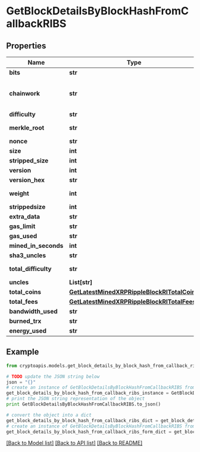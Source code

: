 # GetBlockDetailsByBlockHashFromCallbackRIBS


## Properties
Name | Type | Description | Notes
------------ | ------------- | ------------- | -------------
**bits** | **str** | Represents a specific sub-unit of Zcash. Bits have two-decimal precision | 
**chainwork** | **str** | Represents a hexadecimal number of all the hashes necessary to produce the current chain. E.g., when converting 0000000000000000000000000000000000000000000086859f7a841475b236fd to a decimal you get 635262017308958427068157 hashes, or 635262 exahashes. | 
**difficulty** | **str** | Represents a mathematical value of how hard it is to find a valid hash for this block. | 
**merkle_root** | **str** | Defines the single and final (root) node of a Merkle tree. It is the combined hash of all transactions&#39; hashes that are part of a blockchain block. | 
**nonce** | **str** | Represents a random value that can be adjusted to satisfy the proof of work | 
**size** | **int** | Represents the total size of the block in Bytes. | 
**stripped_size** | **int** | Defines the numeric representation of the block size excluding the witness data. | 
**version** | **int** | Represents the transaction version number. | 
**version_hex** | **str** | Is the hexadecimal string representation of the block&#39;s version. | 
**weight** | **int** | Represents a measurement to compare the size of different transactions to each other in proportion to the block size limit. | 
**strippedsize** | **int** | Defines the numeric representation of the block size excluding the witness data. | 
**extra_data** | **str** | Represents any data that can be included by the miner in the block. | 
**gas_limit** | **str** | Defines the total gas limit of all transactions in the block. | 
**gas_used** | **str** | Represents the total amount of gas used by all transactions in this block. | 
**mined_in_seconds** | **int** | Specifies the amount of time required for the block to be mined in seconds. | 
**sha3_uncles** | **str** | Defines the combined hash of all uncles for a given parent. | 
**total_difficulty** | **str** | Defines the total difficulty of the chain until this block, i.e. how difficult it is for a specific miner to mine a new block. | 
**uncles** | **List[str]** |  | [optional] 
**total_coins** | [**GetLatestMinedXRPRippleBlockRITotalCoins**](GetLatestMinedXRPRippleBlockRITotalCoins.md) |  | 
**total_fees** | [**GetLatestMinedXRPRippleBlockRITotalFees**](GetLatestMinedXRPRippleBlockRITotalFees.md) |  | 
**bandwidth_used** | **str** | Represents the bandwidth used for the transaction. | 
**burned_trx** | **str** | Represents the block burned TRX. | 
**energy_used** | **str** | Representats the used energy for the transaction. | 

## Example

```python
from cryptoapis.models.get_block_details_by_block_hash_from_callback_ribs import GetBlockDetailsByBlockHashFromCallbackRIBS

# TODO update the JSON string below
json = "{}"
# create an instance of GetBlockDetailsByBlockHashFromCallbackRIBS from a JSON string
get_block_details_by_block_hash_from_callback_ribs_instance = GetBlockDetailsByBlockHashFromCallbackRIBS.from_json(json)
# print the JSON string representation of the object
print GetBlockDetailsByBlockHashFromCallbackRIBS.to_json()

# convert the object into a dict
get_block_details_by_block_hash_from_callback_ribs_dict = get_block_details_by_block_hash_from_callback_ribs_instance.to_dict()
# create an instance of GetBlockDetailsByBlockHashFromCallbackRIBS from a dict
get_block_details_by_block_hash_from_callback_ribs_form_dict = get_block_details_by_block_hash_from_callback_ribs.from_dict(get_block_details_by_block_hash_from_callback_ribs_dict)
```
[[Back to Model list]](../README.md#documentation-for-models) [[Back to API list]](../README.md#documentation-for-api-endpoints) [[Back to README]](../README.md)


